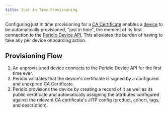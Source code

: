 ```yaml
---
title: Just in Time Provisioning
---
```


Configuring just in time provisioning for a [CA Certificate](ca-certificates) enables a [device](devices) to be automatically provisioned, "just in time", the moment of its first connection to the [Peridio Device API](../device-api). This alleviates the burden of having to take any per device onboarding action.

## Provisioning Flow

1. An unprovisioned device connects to the Peridio Device API for the first time ever.
2. Peridio validates that the device's certificate is signed by a configured and unexpired CA Certificate.
3. Peridio provisions the device by creating a record of it as well as its public certificate and automatically assigning the attributes configured against the relevant CA certificate's JITP config (product, cohort, tags, and description).
